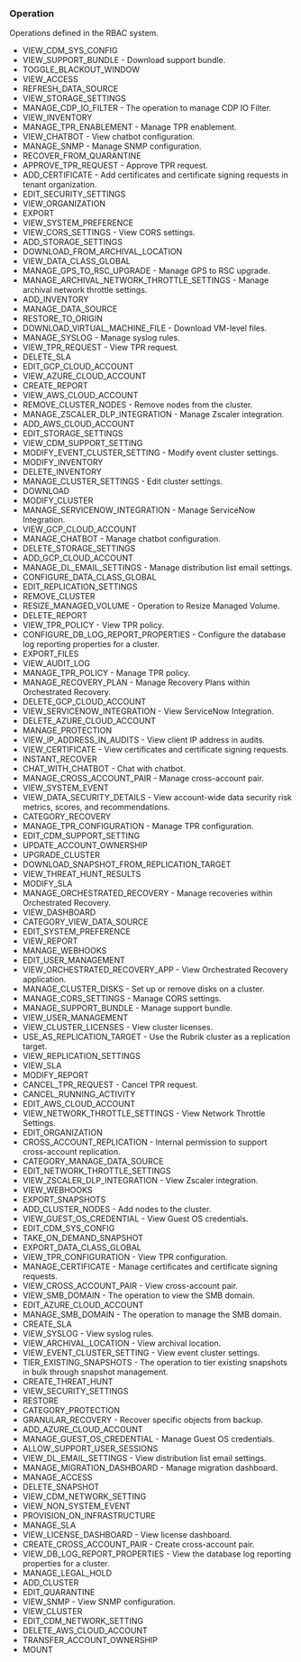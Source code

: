 ### Operation
Operations defined in the RBAC system.

- VIEW_CDM_SYS_CONFIG
- VIEW_SUPPORT_BUNDLE - Download support bundle.
- TOGGLE_BLACKOUT_WINDOW
- VIEW_ACCESS
- REFRESH_DATA_SOURCE
- VIEW_STORAGE_SETTINGS
- MANAGE_CDP_IO_FILTER - The operation to manage CDP IO Filter.
- VIEW_INVENTORY
- MANAGE_TPR_ENABLEMENT - Manage TPR enablement.
- VIEW_CHATBOT - View chatbot configuration.
- MANAGE_SNMP - Manage SNMP configuration.
- RECOVER_FROM_QUARANTINE
- APPROVE_TPR_REQUEST - Approve TPR request.
- ADD_CERTIFICATE - Add certificates and certificate signing requests in tenant organization.
- EDIT_SECURITY_SETTINGS
- VIEW_ORGANIZATION
- EXPORT
- VIEW_SYSTEM_PREFERENCE
- VIEW_CORS_SETTINGS - View CORS settings.
- ADD_STORAGE_SETTINGS
- DOWNLOAD_FROM_ARCHIVAL_LOCATION
- VIEW_DATA_CLASS_GLOBAL
- MANAGE_GPS_TO_RSC_UPGRADE - Manage GPS to RSC upgrade.
- MANAGE_ARCHIVAL_NETWORK_THROTTLE_SETTINGS - Manage archival network throttle settings.
- ADD_INVENTORY
- MANAGE_DATA_SOURCE
- RESTORE_TO_ORIGIN
- DOWNLOAD_VIRTUAL_MACHINE_FILE - Download VM-level files.
- MANAGE_SYSLOG - Manage syslog rules.
- VIEW_TPR_REQUEST - View TPR request.
- DELETE_SLA
- EDIT_GCP_CLOUD_ACCOUNT
- VIEW_AZURE_CLOUD_ACCOUNT
- CREATE_REPORT
- VIEW_AWS_CLOUD_ACCOUNT
- REMOVE_CLUSTER_NODES - Remove nodes from the cluster.
- MANAGE_ZSCALER_DLP_INTEGRATION - Manage Zscaler integration.
- ADD_AWS_CLOUD_ACCOUNT
- EDIT_STORAGE_SETTINGS
- VIEW_CDM_SUPPORT_SETTING
- MODIFY_EVENT_CLUSTER_SETTING - Modify event cluster settings.
- MODIFY_INVENTORY
- DELETE_INVENTORY
- MANAGE_CLUSTER_SETTINGS - Edit cluster settings.
- DOWNLOAD
- MODIFY_CLUSTER
- MANAGE_SERVICENOW_INTEGRATION - Manage ServiceNow Integration.
- VIEW_GCP_CLOUD_ACCOUNT
- MANAGE_CHATBOT - Manage chatbot configuration.
- DELETE_STORAGE_SETTINGS
- ADD_GCP_CLOUD_ACCOUNT
- MANAGE_DL_EMAIL_SETTINGS - Manage distribution list email settings.
- CONFIGURE_DATA_CLASS_GLOBAL
- EDIT_REPLICATION_SETTINGS
- REMOVE_CLUSTER
- RESIZE_MANAGED_VOLUME - Operation to Resize Managed Volume.
- DELETE_REPORT
- VIEW_TPR_POLICY - View TPR policy.
- CONFIGURE_DB_LOG_REPORT_PROPERTIES - Configure the database log reporting properties for a cluster.
- EXPORT_FILES
- VIEW_AUDIT_LOG
- MANAGE_TPR_POLICY - Manage TPR policy.
- MANAGE_RECOVERY_PLAN - Manage Recovery Plans within Orchestrated Recovery.
- DELETE_GCP_CLOUD_ACCOUNT
- VIEW_SERVICENOW_INTEGRATION - View ServiceNow Integration.
- DELETE_AZURE_CLOUD_ACCOUNT
- MANAGE_PROTECTION
- VIEW_IP_ADDRESS_IN_AUDITS - View client IP address in audits.
- VIEW_CERTIFICATE - View certificates and certificate signing requests.
- INSTANT_RECOVER
- CHAT_WITH_CHATBOT - Chat with chatbot.
- MANAGE_CROSS_ACCOUNT_PAIR - Manage cross-account pair.
- VIEW_SYSTEM_EVENT
- VIEW_DATA_SECURITY_DETAILS - View account-wide data security risk metrics, scores, and recommendations.
- CATEGORY_RECOVERY
- MANAGE_TPR_CONFIGURATION - Manage TPR configuration.
- EDIT_CDM_SUPPORT_SETTING
- UPDATE_ACCOUNT_OWNERSHIP
- UPGRADE_CLUSTER
- DOWNLOAD_SNAPSHOT_FROM_REPLICATION_TARGET
- VIEW_THREAT_HUNT_RESULTS
- MODIFY_SLA
- MANAGE_ORCHESTRATED_RECOVERY - Manage recoveries within Orchestrated Recovery.
- VIEW_DASHBOARD
- CATEGORY_VIEW_DATA_SOURCE
- EDIT_SYSTEM_PREFERENCE
- VIEW_REPORT
- MANAGE_WEBHOOKS
- EDIT_USER_MANAGEMENT
- VIEW_ORCHESTRATED_RECOVERY_APP - View Orchestrated Recovery application.
- MANAGE_CLUSTER_DISKS - Set up or remove disks on a cluster.
- MANAGE_CORS_SETTINGS - Manage CORS settings.
- MANAGE_SUPPORT_BUNDLE - Manage support bundle.
- VIEW_USER_MANAGEMENT
- VIEW_CLUSTER_LICENSES - View cluster licenses.
- USE_AS_REPLICATION_TARGET - Use the Rubrik cluster as a replication target.
- VIEW_REPLICATION_SETTINGS
- VIEW_SLA
- MODIFY_REPORT
- CANCEL_TPR_REQUEST - Cancel TPR request.
- CANCEL_RUNNING_ACTIVITY
- EDIT_AWS_CLOUD_ACCOUNT
- VIEW_NETWORK_THROTTLE_SETTINGS - View Network Throttle Settings.
- EDIT_ORGANIZATION
- CROSS_ACCOUNT_REPLICATION - Internal permission to support cross-account replication.
- CATEGORY_MANAGE_DATA_SOURCE
- EDIT_NETWORK_THROTTLE_SETTINGS
- VIEW_ZSCALER_DLP_INTEGRATION - View Zscaler integration.
- VIEW_WEBHOOKS
- EXPORT_SNAPSHOTS
- ADD_CLUSTER_NODES - Add nodes to the cluster.
- VIEW_GUEST_OS_CREDENTIAL - View Guest OS credentials.
- EDIT_CDM_SYS_CONFIG
- TAKE_ON_DEMAND_SNAPSHOT
- EXPORT_DATA_CLASS_GLOBAL
- VIEW_TPR_CONFIGURATION - View TPR configuration.
- MANAGE_CERTIFICATE - Manage certificates and certificate signing requests.
- VIEW_CROSS_ACCOUNT_PAIR - View cross-account pair.
- VIEW_SMB_DOMAIN - The operation to view the SMB domain.
- EDIT_AZURE_CLOUD_ACCOUNT
- MANAGE_SMB_DOMAIN - The operation to manage the SMB domain.
- CREATE_SLA
- VIEW_SYSLOG - View syslog rules.
- VIEW_ARCHIVAL_LOCATION - View archival location.
- VIEW_EVENT_CLUSTER_SETTING - View event cluster settings.
- TIER_EXISTING_SNAPSHOTS - The operation to tier existing snapshots in bulk through snapshot management.
- CREATE_THREAT_HUNT
- VIEW_SECURITY_SETTINGS
- RESTORE
- CATEGORY_PROTECTION
- GRANULAR_RECOVERY - Recover specific objects from backup.
- ADD_AZURE_CLOUD_ACCOUNT
- MANAGE_GUEST_OS_CREDENTIAL - Manage Guest OS credentials.
- ALLOW_SUPPORT_USER_SESSIONS
- VIEW_DL_EMAIL_SETTINGS - View distribution list email settings.
- MANAGE_MIGRATION_DASHBOARD - Manage migration dashboard.
- MANAGE_ACCESS
- DELETE_SNAPSHOT
- VIEW_CDM_NETWORK_SETTING
- VIEW_NON_SYSTEM_EVENT
- PROVISION_ON_INFRASTRUCTURE
- MANAGE_SLA
- VIEW_LICENSE_DASHBOARD - View license dashboard.
- CREATE_CROSS_ACCOUNT_PAIR - Create cross-account pair.
- VIEW_DB_LOG_REPORT_PROPERTIES - View the database log reporting properties for a cluster.
- MANAGE_LEGAL_HOLD
- ADD_CLUSTER
- EDIT_QUARANTINE
- VIEW_SNMP - View SNMP configuration.
- VIEW_CLUSTER
- EDIT_CDM_NETWORK_SETTING
- DELETE_AWS_CLOUD_ACCOUNT
- TRANSFER_ACCOUNT_OWNERSHIP
- MOUNT
